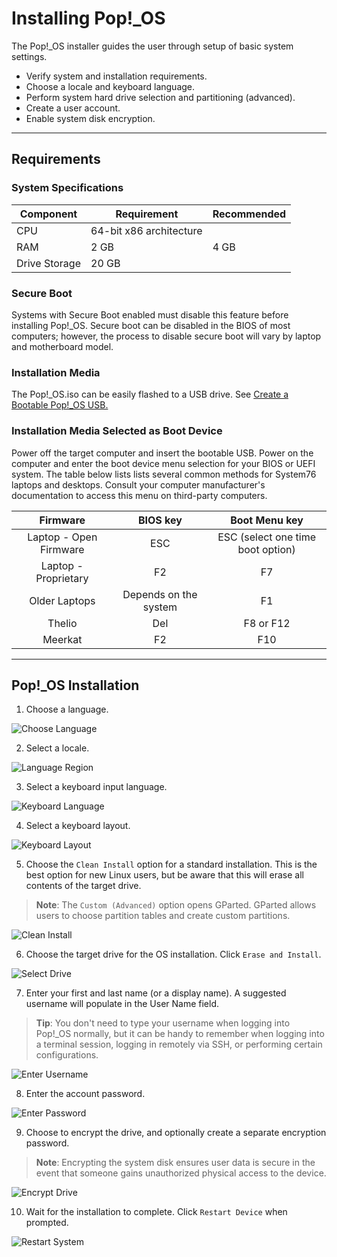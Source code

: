 # Installing Pop!\_OS

The Pop!\_OS installer guides the user through setup of basic system settings.

- Verify system and installation requirements.
- Choose a locale and keyboard language.
- Perform system hard drive selection and partitioning (advanced).
- Create a user account.
- Enable system disk encryption.

---

## Requirements

### System Specifications

| Component | Requirement | Recommended |
|-----------|-------------|-------------|
| CPU       | 64-bit x86 architecture |
| RAM       | 2 GB        | 4 GB        |
| Drive Storage | 20 GB   |             |

### Secure Boot

Systems with Secure Boot enabled must disable this feature before installing Pop!\_OS. Secure boot can be disabled in the BIOS of most computers; however, the process to disable secure boot will vary by laptop and motherboard model.

### Installation Media

The Pop!\_OS.iso can be easily flashed to a USB drive. See [Create a Bootable Pop!\_OS USB.](/Getting-Started/Create-bootable-media/create-bootable-usb.md)

### Installation Media Selected as Boot Device

Power off the target computer and insert the bootable USB. Power on the computer and enter the boot device menu selection for your BIOS or UEFI system. The table below lists lists several common methods for System76 laptops and desktops. Consult your computer manufacturer's documentation to access this menu on third-party computers.

| Firmware               | BIOS key | Boot Menu key                    |
|:----------------------:|:--------:|:--------------------------------:|
| Laptop - Open Firmware | ESC      | ESC (select one time boot option) |
| Laptop - Proprietary   | F2       | F7                               |
| Older Laptops          | Depends on the system | F1                  |
| Thelio                 | Del      |  F8 or F12                       |
| Meerkat                | F2       | F10                              |

---

## Pop!\_OS Installation

1. Choose a language.

![Choose Language](/images/installation/choose-language.png)

2. Select a locale.

![Language Region](/images/installation/language-region.png)

3. Select a keyboard input language.

![Keyboard Language](/images/installation/keyboard-language.png)

4. Select a keyboard layout.

![Keyboard Layout](/images/installation/keyboard-language2.png)

5. Choose the `Clean Install` option for a standard installation. This is the best option for new Linux users, but be aware that this will erase all contents of the target drive.

>**Note**: The `Custom (Advanced)` option opens GParted. GParted allows users to choose partition tables and create custom partitions.  <!-- See Using [GParted Custom (Advanced)](advanced-installation.md) for more information. -->

![Clean Install](/images/installation/clean-install.png)

6. Choose the target drive for the OS installation. Click `Erase and Install`.

![Select Drive](/images/installation/select-system-drive.png)

7. Enter your first and last name (or a display name). A suggested username will populate in the User Name field.

>**Tip**: You don't need to type your username when logging into Pop!\_OS normally, but it can be handy to remember when logging into a terminal session, logging in remotely via SSH, or performing certain configurations.

![Enter Username](/images/installation/enter-username.png)

8. Enter the account password.

![Enter Password](/images/installation/enter-password.png)

9. Choose to encrypt the drive, and optionally create a separate encryption password.

>**Note**: Encrypting the system disk ensures user data is secure in the event that someone gains unauthorized physical access to the device. 

![Encrypt Drive](/images/installation/encrypt-drive.png)

10. Wait for the installation to complete. Click `Restart Device` when prompted.

![Restart System](/images/installation/restart-system.png)
